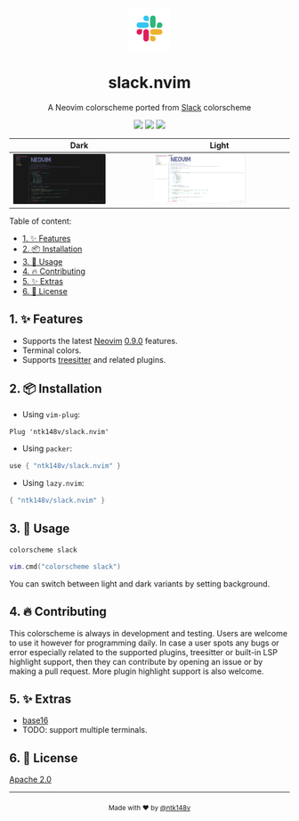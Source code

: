 <div align="center">

<img src="./images/slack.png" width="15%">
<h1>slack.nvim</h1>

A Neovim colorscheme ported from [Slack](https://slack.com) colorscheme

<p align="center">
	<a href="https://github.com/ntk148v/slack.nvim/stargazers"><img src="https://img.shields.io/github/stars/ntk148v/slack.nvim?style=for-the-badge&colorA=313B40&colorB=DBBC7F"></a>
	<a href="https://github.com/ntk148v/slack.nvim/issues"><img src="https://img.shields.io/github/issues/ntk148v/slack.nvim?style=for-the-badge&colorA=313B40&colorB=E69875"></a>
	<a href="https://github.com/ntk148v/slack.nvim/contributors"><img src="https://img.shields.io/github/contributors/ntk148v/slack.nvim?style=for-the-badge&colorA=313B40&colorB=97C9C3"></a>
</p>

</div>

| Dark                                                                         | Light                                                                         |
| ---------------------------------------------------------------------------- | ----------------------------------------------------------------------------- |
| <img src="images/dark.png" alt="dark" style="border-radius:1%" width="70%"/> | <img src="images/light.png" alt="dark" style="border-radius:1%" width="70%"/> |

Table of content:
- [1. ✨ Features](#1--features)
- [2. 📦 Installation](#2--installation)
- [3. 🚀 Usage](#3--usage)
- [4. 🔥 Contributing](#4--contributing)
- [5. :sparkles: Extras](#5-sparkles-extras)
- [6. :newspaper: License](#6-newspaper-license)


## 1. ✨ Features

- Supports the latest [Neovim](https://github.com/neovim/neovim)
  [0.9.0](https://github.com/neovim/neovim/releases/tag/v0.9.0) features.
- Terminal colors.
- Supports [treesitter](https://github.com/nvim-treesitter/nvim-treesitter) and related plugins.

## 2. 📦 Installation

- Using `vim-plug`:

```vim
Plug 'ntk148v/slack.nvim'
```

- Using `packer`:

```lua
use { "ntk148v/slack.nvim" }
```

- Using `lazy.nvim`:

```lua
{ "ntk148v/slack.nvim" }
```

## 3. 🚀 Usage

```vim
colorscheme slack
```

```lua
vim.cmd("colorscheme slack")
```

You can switch between light and dark variants by setting background.

## 4. 🔥 Contributing

This colorscheme is always in development and testing. Users are welcome to use it however for programming daily. In case a user spots any bugs or error especially related to the supported plugins, treesitter or built-in LSP highlight support, then they can contribute by opening an issue or by making a pull request. More plugin highlight support is also welcome.

## 5. :sparkles: Extras

- [base16](./extras/base16/)
- TODO: support multiple terminals.

## 6. :newspaper: License

[Apache 2.0](LICENSE)

---

<div align="center">
    <sub>Made with ❤️ by <a href="https://github.com/ntk148v">@ntk148v</a></sub>
</div>
